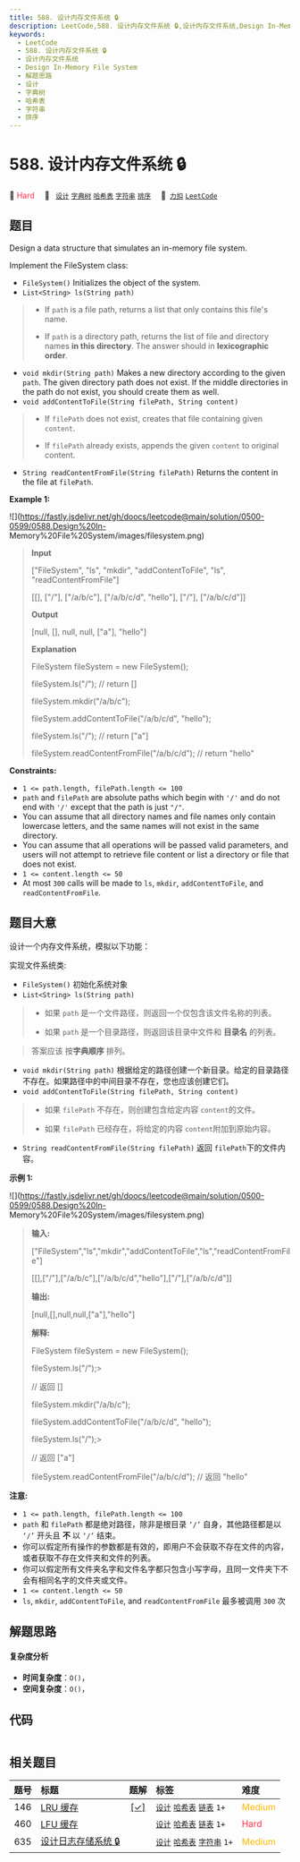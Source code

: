 ```yaml
---
title: 588. 设计内存文件系统 🔒
description: LeetCode,588. 设计内存文件系统 🔒,设计内存文件系统,Design In-Memory File System,解题思路,设计,字典树,哈希表,字符串,排序
keywords:
  - LeetCode
  - 588. 设计内存文件系统 🔒
  - 设计内存文件系统
  - Design In-Memory File System
  - 解题思路
  - 设计
  - 字典树
  - 哈希表
  - 字符串
  - 排序
---
```


# 588. 设计内存文件系统 🔒

🔴 <font color=#ff334b>Hard</font>&emsp; 🔖&ensp; [`设计`](/tag/design.md) [`字典树`](/tag/trie.md) [`哈希表`](/tag/hash-table.md) [`字符串`](/tag/string.md) [`排序`](/tag/sorting.md)&emsp; 🔗&ensp;[`力扣`](https://leetcode.cn/problems/design-in-memory-file-system) [`LeetCode`](https://leetcode.com/problems/design-in-memory-file-system)

## 题目

Design a data structure that simulates an in-memory file system.

Implement the FileSystem class:

  * `FileSystem()` Initializes the object of the system.
  * `List<String> ls(String path)`
> 
> * If `path` is a file path, returns a list that only contains this file's name.
> 
> * If `path` is a directory path, returns the list of file and directory names **in this directory**.
The answer should in **lexicographic order**.

  * `void mkdir(String path)` Makes a new directory according to the given `path`. The given directory path does not exist. If the middle directories in the path do not exist, you should create them as well.
  * `void addContentToFile(String filePath, String content)`
> 
> * If `filePath` does not exist, creates that file containing given `content`.
> 
> * If `filePath` already exists, appends the given `content` to original content.
  * `String readContentFromFile(String filePath)` Returns the content in the file at `filePath`.



**Example 1:**

![](https://fastly.jsdelivr.net/gh/doocs/leetcode@main/solution/0500-0599/0588.Design%20In-
Memory%20File%20System/images/filesystem.png)

> 
> 
> 
> 
> 
> **Input**
> 
> ["FileSystem", "ls", "mkdir", "addContentToFile", "ls", "readContentFromFile"]
> 
> [[], ["/"], ["/a/b/c"], ["/a/b/c/d", "hello"], ["/"], ["/a/b/c/d"]]
> 
> **Output**
> 
> [null, [], null, null, ["a"], "hello"]
> 
> 
> 
> **Explanation**
> 
> FileSystem fileSystem = new FileSystem();
> 
> fileSystem.ls("/"); // return []
> 
> fileSystem.mkdir("/a/b/c");
> 
> fileSystem.addContentToFile("/a/b/c/d", "hello");
> 
> fileSystem.ls("/"); // return ["a"]
> 
> fileSystem.readContentFromFile("/a/b/c/d"); // return "hello"
> 
> 

**Constraints:**

  * `1 <= path.length, filePath.length <= 100`
  * `path` and `filePath` are absolute paths which begin with `'/'` and do not end with `'/'` except that the path is just `"/"`.
  * You can assume that all directory names and file names only contain lowercase letters, and the same names will not exist in the same directory.
  * You can assume that all operations will be passed valid parameters, and users will not attempt to retrieve file content or list a directory or file that does not exist.
  * `1 <= content.length <= 50`
  * At most `300` calls will be made to `ls`, `mkdir`, `addContentToFile`, and `readContentFromFile`.


## 题目大意

设计一个内存文件系统，模拟以下功能：

实现文件系统类:

  * `FileSystem()` 初始化系统对象
  * `List<String> ls(String path)`
> 
> * 如果 `path` 是一个文件路径，则返回一个仅包含该文件名称的列表。
> 
> * 如果 `path` 是一个目录路径，则返回该目录中文件和 **目录名** 的列表。

> 
> > 
>   答案应该 按**字典顺序** 排列。

  * `void mkdir(String path)` 根据给定的路径创建一个新目录。给定的目录路径不存在。如果路径中的中间目录不存在，您也应该创建它们。
  * `void addContentToFile(String filePath, String content)`
> 
> * 如果 `filePath` 不存在，则创建包含给定内容 `content`的文件。
> 
> * 如果 `filePath` 已经存在，将给定的内容 `content`附加到原始内容。
  * `String readContentFromFile(String filePath)` 返回 `filePath`下的文件内容。



**示例 1:**

![](https://fastly.jsdelivr.net/gh/doocs/leetcode@main/solution/0500-0599/0588.Design%20In-
Memory%20File%20System/images/filesystem.png)

> 
> 
> 
> 
> 
> **输入:** 
> 
> ["FileSystem","ls","mkdir","addContentToFile","ls","readContentFromFile"]
> 
> [[],["/"],["/a/b/c"],["/a/b/c/d","hello"],["/"],["/a/b/c/d"]]
> 
> **输出:**
> 
> [null,[],null,null,["a"],"hello"]
> 
> 
> 
> **解释:**
> 
> FileSystem fileSystem = new FileSystem();
> 
> fileSystem.ls("/");> 
> > 
> > 
> > 
> > 
> > 
>  // 返回 []
> 
> fileSystem.mkdir("/a/b/c");
> 
> fileSystem.addContentToFile("/a/b/c/d", "hello");
> 
> fileSystem.ls("/");> 
> > 
> > 
> > 
> > 
> > 
>  // 返回 ["a"]
> 
> fileSystem.readContentFromFile("/a/b/c/d"); // 返回 "hello"



**注意:**

  * `1 <= path.length, filePath.length <= 100`
  * `path` 和 `filePath` 都是绝对路径，除非是根目录 `‘/’` 自身，其他路径都是以 `‘/’` 开头且 **不** 以 `‘/’` 结束。
  * 你可以假定所有操作的参数都是有效的，即用户不会获取不存在文件的内容，或者获取不存在文件夹和文件的列表。
  * 你可以假定所有文件夹名字和文件名字都只包含小写字母，且同一文件夹下不会有相同名字的文件夹或文件。
  * `1 <= content.length <= 50`
  * `ls`, `mkdir`, `addContentToFile`, and `readContentFromFile` 最多被调用 `300` 次


## 解题思路

#### 复杂度分析

- **时间复杂度**：`O()`，
- **空间复杂度**：`O()`，

## 代码

```javascript

```

## 相关题目

<!-- prettier-ignore -->
| 题号 | 标题 | 题解 | 标签 | 难度 |
| :------: | :------ | :------: | :------ | :------ |
| 146 | [LRU 缓存](https://leetcode.com/problems/lru-cache) | [[✓]](/problem/0146.md) |  [`设计`](/tag/design.md) [`哈希表`](/tag/hash-table.md) [`链表`](/tag/linked-list.md) `1+` | <font color=#ffb800>Medium</font> |
| 460 | [LFU 缓存](https://leetcode.com/problems/lfu-cache) |  |  [`设计`](/tag/design.md) [`哈希表`](/tag/hash-table.md) [`链表`](/tag/linked-list.md) `1+` | <font color=#ff334b>Hard</font> |
| 635 | [设计日志存储系统 🔒](https://leetcode.com/problems/design-log-storage-system) |  |  [`设计`](/tag/design.md) [`哈希表`](/tag/hash-table.md) [`字符串`](/tag/string.md) `1+` | <font color=#ffb800>Medium</font> |
